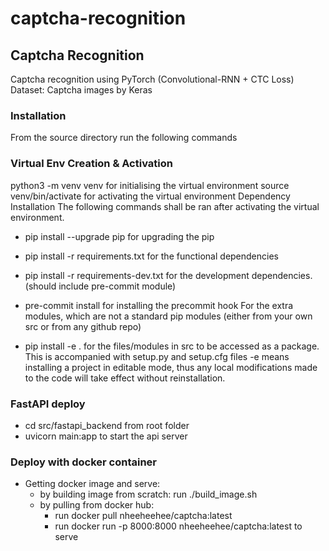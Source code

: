 # captcha-recognition
## Captcha Recognition

Captcha recognition using PyTorch (Convolutional-RNN + CTC Loss)
Dataset: Captcha images by Keras

### Installation
From the source directory run the following commands

### Virtual Env Creation & Activation
python3 -m venv venv for initialising the virtual environment
source venv/bin/activate for activating the virtual environment
Dependency Installation
The following commands shall be ran after activating the virtual environment.

- pip install --upgrade pip for upgrading the pip
- pip install -r requirements.txt for the functional dependencies
- pip install -r requirements-dev.txt for the development dependencies. (should include pre-commit module)
- pre-commit install for installing the precommit hook
For the extra modules, which are not a standard pip modules (either from your own src or from any github repo)

- pip install -e . for the files/modules in src to be accessed as a package. This is accompanied with setup.py and setup.cfg files
-e means installing a project in editable mode, thus any local modifications made to the code will take effect without reinstallation.

### FastAPI deploy
- cd src/fastapi_backend from root folder
- uvicorn main:app to start the api server

### Deploy with docker container
- Getting docker image and serve:
    - by building image from scratch: run ./build_image.sh
    - by pulling from docker hub:
        + run docker pull nheeheehee/captcha:latest
        + run docker run -p 8000:8000 nheeheehee/captcha:latest to serve


